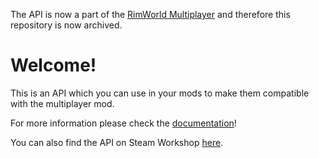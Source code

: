 The API is now a part of the [RimWorld Multiplayer](https://github.com/rwmt/Multiplayer) and therefore this repository is now archived.

# Welcome!
This is an API which you can use in your mods to make them compatible with the multiplayer mod.

For more information please check the [documentation](https://pecius.github.io/UnofficialMultiplayerAPI)!

You can also find the API on Steam Workshop [here](https://steamcommunity.com/sharedfiles/filedetails/?id=1681596707).
